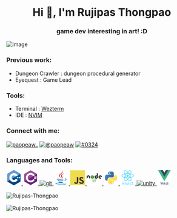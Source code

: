 <h1 align="center">Hi 👋, I'm Rujipas Thongpao</h1>
<h3 align="center">game dev interesting in art! :D</h3>

![image](https://github.com/user-attachments/assets/34aee323-4f08-40ab-a53e-0ba3de77f514)


<h3 align="left">Previous work:</h3>
<ul>
  <li>Dungeon Crawler : dungeon procedural generator</li>
  <li>Eyequest : Game Lead</li>
</ul>

<h3 align="left">Tools:</h3>
<ul>
  <li>Terminal : <a href ="https://github.com/Rujipas-Thongpao/paopeaw-wezterm">Wezterm</a></li>
  <li>IDE : <a href ="https://github.com/Rujipas-Thongpao/paopeaw-nvim">NVIM</a></li>
</ul>


<h3 align="left">Connect with me:</h3>
<p align="left">
<a href="https://twitter.com/paopeaw_" target="blank"><img align="center" src="https://raw.githubusercontent.com/rahuldkjain/github-profile-readme-generator/master/src/images/icons/Social/twitter.svg" alt="paopeaw_" height="30" width="40" /></a>
<a href="https://medium.com/@paopeaw" target="blank"><img align="center" src="https://raw.githubusercontent.com/rahuldkjain/github-profile-readme-generator/master/src/images/icons/Social/medium.svg" alt="@paopeaw" height="30" width="40" /></a>
<a href="https://discord.gg/#0324" target="blank"><img align="center" src="https://raw.githubusercontent.com/rahuldkjain/github-profile-readme-generator/master/src/images/icons/Social/discord.svg" alt="#0324" height="30" width="40" /></a>
</p>

<h3 align="left">Languages and Tools:</h3>
<p align="left"> <a href="https://www.w3schools.com/cpp/" target="_blank" rel="noreferrer"> <img src="https://raw.githubusercontent.com/devicons/devicon/master/icons/cplusplus/cplusplus-original.svg" alt="cplusplus" width="40" height="40"/> </a> <a href="https://www.w3schools.com/cs/" target="_blank" rel="noreferrer"> <img src="https://raw.githubusercontent.com/devicons/devicon/master/icons/csharp/csharp-original.svg" alt="csharp" width="40" height="40"/> </a> <a href="https://git-scm.com/" target="_blank" rel="noreferrer"> <img src="https://www.vectorlogo.zone/logos/git-scm/git-scm-icon.svg" alt="git" width="40" height="40"/> </a> <a href="https://www.java.com" target="_blank" rel="noreferrer"> <img src="https://raw.githubusercontent.com/devicons/devicon/master/icons/java/java-original.svg" alt="java" width="40" height="40"/> </a> <a href="https://developer.mozilla.org/en-US/docs/Web/JavaScript" target="_blank" rel="noreferrer"> <img src="https://raw.githubusercontent.com/devicons/devicon/master/icons/javascript/javascript-original.svg" alt="javascript" width="40" height="40"/> </a> <a href="https://nodejs.org" target="_blank" rel="noreferrer"> <img src="https://raw.githubusercontent.com/devicons/devicon/master/icons/nodejs/nodejs-original-wordmark.svg" alt="nodejs" width="40" height="40"/> </a> <a href="https://www.python.org" target="_blank" rel="noreferrer"> <img src="https://raw.githubusercontent.com/devicons/devicon/master/icons/python/python-original.svg" alt="python" width="40" height="40"/> </a> <a href="https://reactjs.org/" target="_blank" rel="noreferrer"> <img src="https://raw.githubusercontent.com/devicons/devicon/master/icons/react/react-original-wordmark.svg" alt="react" width="40" height="40"/> </a> <a href="https://unity.com/" target="_blank" rel="noreferrer"> <img src="https://www.vectorlogo.zone/logos/unity3d/unity3d-icon.svg" alt="unity" width="40" height="40"/> </a> <a href="https://vuejs.org/" target="_blank" rel="noreferrer"> <img src="https://raw.githubusercontent.com/devicons/devicon/master/icons/vuejs/vuejs-original-wordmark.svg" alt="vuejs" width="40" height="40"/> </a> </p>




<p><img align="center" src="https://github-readme-stats.vercel.app/api?username=Rujipas-Thongpao&show_icons=true&locale=en" alt="Rujipas-Thongpao" /></p>

<p><img align="center" src="https://github-readme-streak-stats.herokuapp.com/?user=Rujipas-Thongpao&" alt="Rujipas-Thongpao" /></p>
